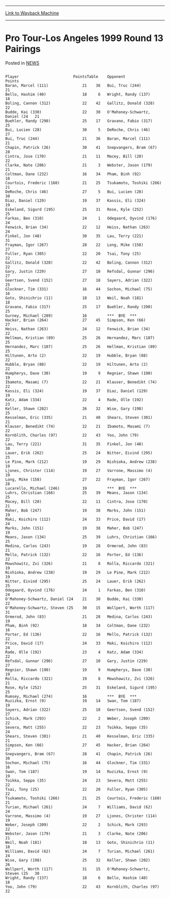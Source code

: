 
---
[Link to Wayback Machine](https://web.archive.org/web/20211208135058/https://magic.wizards.com/en/articles/archive/pro-tour-los-angeles-1999-round-13-pairings-2000-01-01)

[_metadata_:description]:- "Player  PointsTable Opponent  Points Baran, Marcel (111) 21 36 Bui, Truc (244)  21 Bello, Hashim (40) 18 6 Wright, Randy (137) 18 Boling, Cannon (312) 22 42 Gallitz, Donald (328) 22 Budde, Kai (330)  22 30 O'Mahoney-Schwartz, Daniel (24 21 Buehler, Randy (290) 25 17 Gravano, Fabio (317) 25 Bui, Lucien (28)  30 5 DeRoche, Chris (46) 27 Bui, Truc (244)  21 36 Baran, Marcel (111)"
[_metadata_:generator]:- "Drupal 7 (http://drupal.org)"
[_metadata_:node]:- "961076"
[_metadata_:publish_date]:- "2000-01-01"
[_metadata_:source]:- "div-main-content"
[_metadata_:title]:- "Pro Tour-Los Angeles 1999 Round 13 Pairings"
[_metadata_:wayback_capture_timestamp]:- "2021-12-08 13:50:58"
[_metadata_:wayback_raw_url]:- "https://web.archive.org/web/20211208135058id_/https://magic.wizards.com/en/articles/archive/pro-tour-los-angeles-1999-round-13-pairings-2000-01-01"
[_metadata_:wayback_url]:- "https://magic.wizards.com/en/articles/archive/pro-tour-los-angeles-1999-round-13-pairings-2000-01-01"
---


Pro Tour-Los Angeles 1999 Round 13 Pairings
===========================================



 Posted in [NEWS](/en/articles)













```

Player                        PointsTable    Opponent                      Points
Baran, Marcel (111)               21    36   Bui, Truc (244)                  21
Bello, Hashim (40)                18     6   Wright, Randy (137)              18
Boling, Cannon (312)              22    42   Gallitz, Donald (328)            22
Budde, Kai (330)                  22    30   O'Mahoney-Schwartz, Daniel (24   21
Buehler, Randy (290)              25    17   Gravano, Fabio (317)             25
Bui, Lucien (28)                  30     5   DeRoche, Chris (46)              27
Bui, Truc (244)                   21    36   Baran, Marcel (111)              21
Chapin, Patrick (26)              30    41   Snepvangers, Bram (67)           28
Cintra, Jose (170)                21    11   Macey, Bill (20)                 22
Clarke, Nate (206)                21     3   Webster, Jason (179)             21
Coltman, Dane (232)               16    34   Pham, Binh (92)                  18
Courtois, Frederic (160)          21    25   Tsukamoto, Toshiki (266)         21
DeRoche, Chris (46)               27     5   Bui, Lucien (28)                 30
Diaz, Daniel (129)                19    37   Kassis, Eli (324)                19
Eskeland, Sigurd (195)            25    31   Rose, Kyle (252)                 25
Farkas, Ben (310)                 24     1   Odegaard, Oyvind (176)           24
Fenwick, Brian (34)               22    12   Heiss, Nathan (263)              24
Finkel, Jon (48)                  30    35   Lau, Terry (221)                 31
Frayman, Igor (267)               28    22   Long, Mike (158)                 27
Fuller, Ryan (305)                22    20   Tsai, Tony (25)                  22
Gallitz, Donald (328)             22    42   Boling, Cannon (312)             22
Gary, Justin (229)                27    10   Refsdal, Gunnar (296)            27
Geertsen, Svend (152)             27    18   Sayers, Adrian (322)             25
Glockner, Tim (331)               16    44   Sochon, Michael (75)             16
Goto, Shinichrio (11)             18    13   Weil, Noah (181)                 18
Gravano, Fabio (317)              25    17   Buehler, Randy (290)             25
Gurney, Michael (289)             16         ***  BYE  ***
Hacker, Brian (264)               27    45   Simpson, Ken (66)                27
Heiss, Nathan (263)               24    12   Fenwick, Brian (34)              22
Hellman, Kristian (89)            25    26   Hernandez, Marc (107)            25
Hernandez, Marc (107)             25    26   Hellman, Kristian (89)           25
Hiltunen, Arto (2)                22    19   Hubble, Bryan (88)               22
Hubble, Bryan (88)                22    19   Hiltunen, Arto (2)               22
Humpherys, Dave (30)              19     9   Regnier, Shawn (190)             19
Ibamoto, Masami (7)               22    21   Klauser, Benedikt (74)           22
Kassis, Eli (324)                 19    37   Diaz, Daniel (129)               19
Katz, Adam (334)                  22     4   Rade, Olle (192)                 23
Keller, Shawn (202)               26    32   Wise, Gary (198)                 25
Kesselman, Eric (335)             21    40   Shears, Steven (301)             21
Klauser, Benedikt (74)            22    21   Ibamoto, Masami (7)              22
Kornblith, Charles (97)           22    43   Yoo, John (79)                   22
Lau, Terry (221)                  31    35   Finkel, Jon (48)                 30
Lauer, Erik (262)                 25    24   Nitter, Eivind (295)             25
Le Pine, Mark (212)               19    29   Nishioka, Andrew (238)           19
Ljones, Christer (114)            19    27   Varrone, Massimo (4)             19
Long, Mike (158)                  27    22   Frayman, Igor (267)              28
Lucarello, Michael (246)          19         ***  BYE  ***
Luhrs, Christian (166)            25    39   Means, Jason (134)               25
Macey, Bill (20)                  22    11   Cintra, Jose (170)               21
Maher, Bob (247)                  19    38   Marks, John (151)                19
Maki, Koichiro (112)              24    33   Price, David (17)                24
Marks, John (151)                 19    38   Maher, Bob (247)                 19
Means, Jason (134)                25    39   Luhrs, Christian (166)           25
Medina, Carlos (243)              19    28   Ormerod, John (83)               21
Mello, Patrick (132)              22    16   Porter, Ed (136)                 22
Mowshowitz, Zvi (326)             21     8   Rolla, Riccardo (321)            19
Nishioka, Andrew (238)            19    29   Le Pine, Mark (212)              19
Nitter, Eivind (295)              25    24   Lauer, Erik (262)                25
Odegaard, Oyvind (176)            24     1   Farkas, Ben (310)                24
O'Mahoney-Schwartz, Daniel (24    21    30   Budde, Kai (330)                 22
O'Mahoney-Schwartz, Steven (25    30    15   Wollpert, Worth (117)            31
Ormerod, John (83)                21    28   Medina, Carlos (243)             19
Pham, Binh (92)                   18    34   Coltman, Dane (232)              16
Porter, Ed (136)                  22    16   Mello, Patrick (132)             22
Price, David (17)                 24    33   Maki, Koichiro (112)             24
Rade, Olle (192)                  23     4   Katz, Adam (334)                 22
Refsdal, Gunnar (296)             27    10   Gary, Justin (229)               27
Regnier, Shawn (190)              19     9   Humpherys, Dave (30)             19
Rolla, Riccardo (321)             19     8   Mowshowitz, Zvi (326)            21
Rose, Kyle (252)                  25    31   Eskeland, Sigurd (195)           25
Rumsey, Michael (274)             16         ***  BYE  ***
Ruzizka, Ernst (9)                19    14   Swan, Tom (187)                  19
Sayers, Adrian (322)              25    18   Geertsen, Svend (152)            27
Schick, Mark (293)                22     2   Weber, Joseph (209)              22
Severa, Matt (255)                22    23   Toikka, Seppo (35)               24
Shears, Steven (301)              21    40   Kesselman, Eric (335)            21
Simpson, Ken (66)                 27    45   Hacker, Brian (264)              27
Snepvangers, Bram (67)            28    41   Chapin, Patrick (26)             30
Sochon, Michael (75)              16    44   Glockner, Tim (331)              16
Swan, Tom (187)                   19    14   Ruzizka, Ernst (9)               19
Toikka, Seppo (35)                24    23   Severa, Matt (255)               22
Tsai, Tony (25)                   22    20   Fuller, Ryan (305)               22
Tsukamoto, Toshiki (266)          21    25   Courtois, Frederic (160)         21
Turian, Michael (261)             24     7   Williams, David (62)             24
Varrone, Massimo (4)              19    27   Ljones, Christer (114)           19
Weber, Joseph (209)               22     2   Schick, Mark (293)               22
Webster, Jason (179)              21     3   Clarke, Nate (206)               21
Weil, Noah (181)                  18    13   Goto, Shinichrio (11)            18
Williams, David (62)              24     7   Turian, Michael (261)            24
Wise, Gary (198)                  25    32   Keller, Shawn (202)              26
Wollpert, Worth (117)             31    15   O'Mahoney-Schwartz, Steven (25   30
Wright, Randy (137)               18     6   Bello, Hashim (40)               18
Yoo, John (79)                    22    43   Kornblith, Charles (97)          22

```







